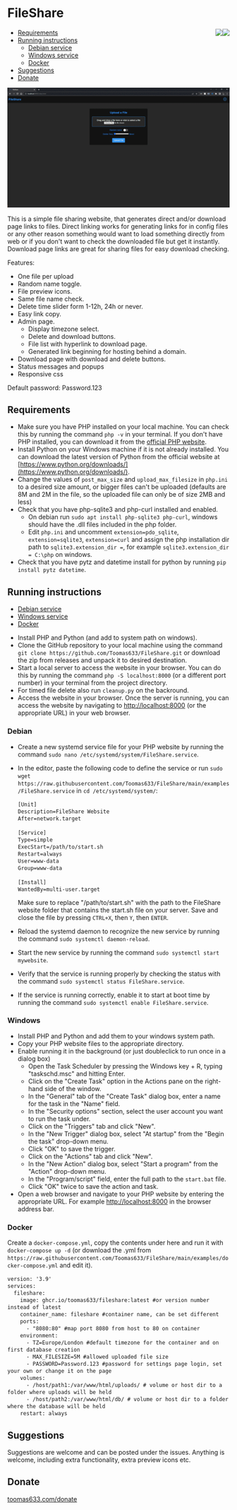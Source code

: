 # FileShare

<img align="right" src="https://sonarcloud.io/api/project_badges/quality_gate?project=Toomas633_FileShare">
<img align="right" src="https://github.com/Toomas633/FileShare/actions/workflows/docker.yml/badge.svg">

- [Requirements](#requirements)
- [Running instructions](#running-instructions)
  - [Debian service](#debian)
  - [Windows service](#windows)
  - [Docker](#docker)
- [Suggestions](#suggestions)
- [Donate](#donate)

![Preview](https://raw.githubusercontent.com/Toomas633/FileShare/main/.github/preview/preview.gif)

This is a simple file sharing website, that generates direct and/or download page links to files. Direct linking works for generating links for in config files or any other reason something would want to load something directly from web or if you don't want to check the downloaded file but get it instantly. Download page links are great for sharing files for easy download checking.

Features:

* One file per upload
* Random name toggle.
* File preview icons.
* Same file name check.
* Delete time slider form  1-12h, 24h or never.
* Easy link copy.
* Admin page.
  * Display timezone select.
  * Delete and download buttons.
  * File list with hyperlink to download page.
  * Generated link beginning for hosting behind a domain.
* Download page with download and delete buttons.
* Status messages and popups
* Responsive css

Default password: Password.123

## Requirements

* Make sure you have PHP installed on your local machine. You can check this by running the command `php -v` in your terminal. If you don't have PHP installed, you can download it from the [official PHP website](https://www.php.net/).
* Install Python on your Windows machine if it is not already installed. You can download the latest version of Python from the official website at [https://www.python.org/downloads/](https://www.python.org/downloads/).
* Change the values of `post_max_size` and  `upload_max_filesize` in `php.ini` to a desired size amount, or bigger files can't be uploaded (defaults are 8M and 2M in the file, so the uploaded file can only be of size 2MB and less)
* Check that you have php-sqlite3 and php-curl installed and enabled.
  * On debian run `sudo apt install php-sqlite3 php-curl`, windows should have the .dll files included in the php folder.
  * Edit `php.ini` and uncomment `extension=pdo_sqlite`, `extension=sqlite3`, `extension=curl` and assign the php installation dir path to `sqlite3.extension_dir =`, for example `sqlite3.extension_dir = C:\php` on windows.
* Check that you have pytz and datetime install for python by running `pip install pytz datetime`.

## Running instructions

- [Debian service](#debian)
- [Windows service](#windows)
- [Docker](#docker)

* Install PHP and Python (and add to system path on windows).
* Clone the GitHub repository to your local machine using the command `git clone https://github.com/Toomas633/FileShare.git` or download the zip from releases and unpack it to desired destination.
* Start a local server to access the website in your browser. You can do this by running the command `php -S localhost:8000` (or a different port number) in your terminal from the project directory.
* For timed file delete also run `cleanup.py` on the backround.
* Access the website in your browser. Once the server is running, you can access the website by navigating to [http://localhost:8000](http://localhost:8000) (or the appropriate URL) in your web browser.

### Debian

* Create a new systemd service file for your PHP website by running the command `sudo nano /etc/systemd/system/FileShare.service`.
* In the editor, paste the following code to define the service or run `sudo wget https://raw.githubusercontent.com/Toomas633/FileShare/main/examples/FileShare.service` in `cd /etc/systemd/system/`:

  ```
  [Unit]
  Description=FileShare Website
  After=network.target

  [Service]
  Type=simple
  ExecStart=/path/to/start.sh
  Restart=always
  User=www-data
  Group=www-data

  [Install]
  WantedBy=multi-user.target
  ```

  Make sure to replace "/path/to/start.sh" with the path to the FileShare website folder that contains the start.sh file on your server.
  Save and close the file by pressing `CTRL+X`, then `Y`, then `ENTER`.
* Reload the systemd daemon to recognize the new service by running the command `sudo systemctl daemon-reload`.
* Start the new service by running the command `sudo systemctl start mywebsite`.
* Verify that the service is running properly by checking the status with the command `sudo systemctl status FileShare.service`.
* If the service is running correctly, enable it to start at boot time by running the command `sudo systemctl enable FileShare.service`.

### Windows

* Install PHP and Python and add them to your windows system path.
* Copy your PHP website files to the appropriate directory.
* Enable running it in the background (or just doubleclick to run once in a dialog box)
  * Open the Task Scheduler by pressing the Windows key + R, typing "taskschd.msc" and hitting Enter.
  * Click on the "Create Task" option in the Actions pane on the right-hand side of the window.
  * In the "General" tab of the "Create Task" dialog box, enter a name for the task in the "Name" field.
  * In the "Security options" section, select the user account you want to run the task under.
  * Click on the "Triggers" tab and click "New".
  * In the "New Trigger" dialog box, select "At startup" from the "Begin the task" drop-down menu.
  * Click "OK" to save the trigger.
  * Click on the "Actions" tab and click "New".
  * In the "New Action" dialog box, select "Start a program" from the "Action" drop-down menu.
  * In the "Program/script" field, enter the full path to the `start.bat` file.
  * Click "OK" twice to save the action and task.
* Open a web browser and navigate to your PHP website by entering the appropriate URL. For example [http://localhost:8000](http://localhost:8000) in the browser address bar.

### Docker

Create a `docker-compose.yml`, copy the contents under here and run it with `docker-compose up -d` (or download the .yml from `https://raw.githubusercontent.com/Toomas633/FileShare/main/examples/docker-compose.yml` and edit it).

```
version: '3.9'
services:
  fileshare:
    image: ghcr.io/toomas633/fileshare:latest #or version number instead of latest
    container_name: fileshare #container name, can be set different
    ports:
      - "8080:80" #map port 8080 from host to 80 on container
    environment:
      - TZ=Europe/London #default timezone for the container and on first database creation
      - MAX_FILESIZE=5M #allowed uploaded file size
      - PASSWORD=Password.123 #password for settings page login, set your own or change it on the page
    volumes:
      - /host/path1:/var/www/html/uploads/ # volume or host dir to a folder where uploads will be held
      - /host/path2:/var/www/html/db/ # volume or host dir to a folder where the database will be held 
    restart: always
```

## Suggestions

Suggestions are welcome and can be posted under the issues. Anything is welcome, including extra functionality, extra preview icons etc.

## Donate

[toomas633.com/donate](https://toomas633.com/donate/)
